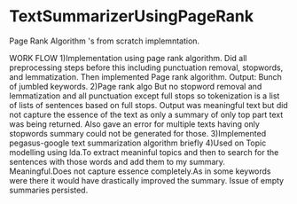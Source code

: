 # TextSummarizerUsingPageRank
Page Rank Algorithm 's from scratch implemntation.

WORK FLOW
1)Implementation using page rank algorithm.
   Did all preprocessing steps before this including punctuation removal, stopwords, and lemmatization.
Then implemented Page rank algorithm.
Output: Bunch of jumbled keywords.
2)Page rank algo
But no stopword removal and lemmatization and all punctuation except full stops so tokenization is a list of lists of sentences based on full stops. Output was meaningful text but did not capture the essence of the text as only a summary of only top part text was being returned.
Also gave an error for multiple texts having only stopwords summary could not be generated for those.
3)Implemented pegasus-google text summarization algorithm briefly
4)Used on Topic modelling using lda.To extract meaninful topics and then to search for the sentences with those words and add them to my summary.
Meaningful.Does not capture essence completely.As in some keywords were there it would have drastically improved the summary.
Issue of empty summaries persisted.



